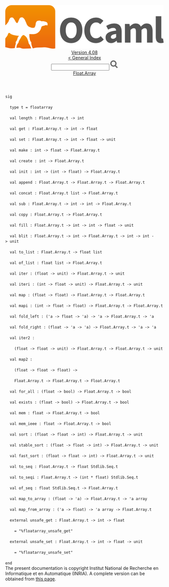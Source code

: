 <!-- ((! set title API !)) ((! set documentation !)) ((! set api !)) ((! set nobreadcrumb !)) -->
<div class="api"><header><nav class="toc brand"><a class="brand" href="https://ocaml.org/"><img src="colour-logo-gray.svg" class="svg" alt="OCaml"></a></nav><nav class="toc"><div class="toc_version"><a href="/docs" id="version-select">Version 4.08</a></div><a href="index.html">&lt; General Index</a><div class="api_search"><input type="text" name="apisearch" id="api_search" oninput="mySearch(false);" onkeypress="this.oninput();" onclick="this.oninput();" onpaste="this.oninput();">
<img src="search_icon.svg" alt="Search" class="svg" onclick="mySearch(false)"></div>
<div id="search_results"></div><div class="toc_title"><a href="Float.Array.html">Float.Array</a></div><ul></ul></nav></header>
<code class="code"><span class="keyword">sig</span><br>
&nbsp;&nbsp;<span class="keyword">type</span>&nbsp;t&nbsp;=&nbsp;floatarray<br>
&nbsp;&nbsp;<span class="keyword">val</span>&nbsp;length&nbsp;:&nbsp;<span class="constructor">Float</span>.<span class="constructor">Array</span>.t&nbsp;<span class="keywordsign">-&gt;</span>&nbsp;int<br>
&nbsp;&nbsp;<span class="keyword">val</span>&nbsp;get&nbsp;:&nbsp;<span class="constructor">Float</span>.<span class="constructor">Array</span>.t&nbsp;<span class="keywordsign">-&gt;</span>&nbsp;int&nbsp;<span class="keywordsign">-&gt;</span>&nbsp;float<br>
&nbsp;&nbsp;<span class="keyword">val</span>&nbsp;set&nbsp;:&nbsp;<span class="constructor">Float</span>.<span class="constructor">Array</span>.t&nbsp;<span class="keywordsign">-&gt;</span>&nbsp;int&nbsp;<span class="keywordsign">-&gt;</span>&nbsp;float&nbsp;<span class="keywordsign">-&gt;</span>&nbsp;unit<br>
&nbsp;&nbsp;<span class="keyword">val</span>&nbsp;make&nbsp;:&nbsp;int&nbsp;<span class="keywordsign">-&gt;</span>&nbsp;float&nbsp;<span class="keywordsign">-&gt;</span>&nbsp;<span class="constructor">Float</span>.<span class="constructor">Array</span>.t<br>
&nbsp;&nbsp;<span class="keyword">val</span>&nbsp;create&nbsp;:&nbsp;int&nbsp;<span class="keywordsign">-&gt;</span>&nbsp;<span class="constructor">Float</span>.<span class="constructor">Array</span>.t<br>
&nbsp;&nbsp;<span class="keyword">val</span>&nbsp;init&nbsp;:&nbsp;int&nbsp;<span class="keywordsign">-&gt;</span>&nbsp;(int&nbsp;<span class="keywordsign">-&gt;</span>&nbsp;float)&nbsp;<span class="keywordsign">-&gt;</span>&nbsp;<span class="constructor">Float</span>.<span class="constructor">Array</span>.t<br>
&nbsp;&nbsp;<span class="keyword">val</span>&nbsp;append&nbsp;:&nbsp;<span class="constructor">Float</span>.<span class="constructor">Array</span>.t&nbsp;<span class="keywordsign">-&gt;</span>&nbsp;<span class="constructor">Float</span>.<span class="constructor">Array</span>.t&nbsp;<span class="keywordsign">-&gt;</span>&nbsp;<span class="constructor">Float</span>.<span class="constructor">Array</span>.t<br>
&nbsp;&nbsp;<span class="keyword">val</span>&nbsp;concat&nbsp;:&nbsp;<span class="constructor">Float</span>.<span class="constructor">Array</span>.t&nbsp;list&nbsp;<span class="keywordsign">-&gt;</span>&nbsp;<span class="constructor">Float</span>.<span class="constructor">Array</span>.t<br>
&nbsp;&nbsp;<span class="keyword">val</span>&nbsp;sub&nbsp;:&nbsp;<span class="constructor">Float</span>.<span class="constructor">Array</span>.t&nbsp;<span class="keywordsign">-&gt;</span>&nbsp;int&nbsp;<span class="keywordsign">-&gt;</span>&nbsp;int&nbsp;<span class="keywordsign">-&gt;</span>&nbsp;<span class="constructor">Float</span>.<span class="constructor">Array</span>.t<br>
&nbsp;&nbsp;<span class="keyword">val</span>&nbsp;copy&nbsp;:&nbsp;<span class="constructor">Float</span>.<span class="constructor">Array</span>.t&nbsp;<span class="keywordsign">-&gt;</span>&nbsp;<span class="constructor">Float</span>.<span class="constructor">Array</span>.t<br>
&nbsp;&nbsp;<span class="keyword">val</span>&nbsp;fill&nbsp;:&nbsp;<span class="constructor">Float</span>.<span class="constructor">Array</span>.t&nbsp;<span class="keywordsign">-&gt;</span>&nbsp;int&nbsp;<span class="keywordsign">-&gt;</span>&nbsp;int&nbsp;<span class="keywordsign">-&gt;</span>&nbsp;float&nbsp;<span class="keywordsign">-&gt;</span>&nbsp;unit<br>
&nbsp;&nbsp;<span class="keyword">val</span>&nbsp;blit&nbsp;:&nbsp;<span class="constructor">Float</span>.<span class="constructor">Array</span>.t&nbsp;<span class="keywordsign">-&gt;</span>&nbsp;int&nbsp;<span class="keywordsign">-&gt;</span>&nbsp;<span class="constructor">Float</span>.<span class="constructor">Array</span>.t&nbsp;<span class="keywordsign">-&gt;</span>&nbsp;int&nbsp;<span class="keywordsign">-&gt;</span>&nbsp;int&nbsp;<span class="keywordsign">-&gt;</span>&nbsp;unit<br>
&nbsp;&nbsp;<span class="keyword">val</span>&nbsp;to_list&nbsp;:&nbsp;<span class="constructor">Float</span>.<span class="constructor">Array</span>.t&nbsp;<span class="keywordsign">-&gt;</span>&nbsp;float&nbsp;list<br>
&nbsp;&nbsp;<span class="keyword">val</span>&nbsp;of_list&nbsp;:&nbsp;float&nbsp;list&nbsp;<span class="keywordsign">-&gt;</span>&nbsp;<span class="constructor">Float</span>.<span class="constructor">Array</span>.t<br>
&nbsp;&nbsp;<span class="keyword">val</span>&nbsp;iter&nbsp;:&nbsp;(float&nbsp;<span class="keywordsign">-&gt;</span>&nbsp;unit)&nbsp;<span class="keywordsign">-&gt;</span>&nbsp;<span class="constructor">Float</span>.<span class="constructor">Array</span>.t&nbsp;<span class="keywordsign">-&gt;</span>&nbsp;unit<br>
&nbsp;&nbsp;<span class="keyword">val</span>&nbsp;iteri&nbsp;:&nbsp;(int&nbsp;<span class="keywordsign">-&gt;</span>&nbsp;float&nbsp;<span class="keywordsign">-&gt;</span>&nbsp;unit)&nbsp;<span class="keywordsign">-&gt;</span>&nbsp;<span class="constructor">Float</span>.<span class="constructor">Array</span>.t&nbsp;<span class="keywordsign">-&gt;</span>&nbsp;unit<br>
&nbsp;&nbsp;<span class="keyword">val</span>&nbsp;map&nbsp;:&nbsp;(float&nbsp;<span class="keywordsign">-&gt;</span>&nbsp;float)&nbsp;<span class="keywordsign">-&gt;</span>&nbsp;<span class="constructor">Float</span>.<span class="constructor">Array</span>.t&nbsp;<span class="keywordsign">-&gt;</span>&nbsp;<span class="constructor">Float</span>.<span class="constructor">Array</span>.t<br>
&nbsp;&nbsp;<span class="keyword">val</span>&nbsp;mapi&nbsp;:&nbsp;(int&nbsp;<span class="keywordsign">-&gt;</span>&nbsp;float&nbsp;<span class="keywordsign">-&gt;</span>&nbsp;float)&nbsp;<span class="keywordsign">-&gt;</span>&nbsp;<span class="constructor">Float</span>.<span class="constructor">Array</span>.t&nbsp;<span class="keywordsign">-&gt;</span>&nbsp;<span class="constructor">Float</span>.<span class="constructor">Array</span>.t<br>
&nbsp;&nbsp;<span class="keyword">val</span>&nbsp;fold_left&nbsp;:&nbsp;(<span class="keywordsign">'</span>a&nbsp;<span class="keywordsign">-&gt;</span>&nbsp;float&nbsp;<span class="keywordsign">-&gt;</span>&nbsp;<span class="keywordsign">'</span>a)&nbsp;<span class="keywordsign">-&gt;</span>&nbsp;<span class="keywordsign">'</span>a&nbsp;<span class="keywordsign">-&gt;</span>&nbsp;<span class="constructor">Float</span>.<span class="constructor">Array</span>.t&nbsp;<span class="keywordsign">-&gt;</span>&nbsp;<span class="keywordsign">'</span>a<br>
&nbsp;&nbsp;<span class="keyword">val</span>&nbsp;fold_right&nbsp;:&nbsp;(float&nbsp;<span class="keywordsign">-&gt;</span>&nbsp;<span class="keywordsign">'</span>a&nbsp;<span class="keywordsign">-&gt;</span>&nbsp;<span class="keywordsign">'</span>a)&nbsp;<span class="keywordsign">-&gt;</span>&nbsp;<span class="constructor">Float</span>.<span class="constructor">Array</span>.t&nbsp;<span class="keywordsign">-&gt;</span>&nbsp;<span class="keywordsign">'</span>a&nbsp;<span class="keywordsign">-&gt;</span>&nbsp;<span class="keywordsign">'</span>a<br>
&nbsp;&nbsp;<span class="keyword">val</span>&nbsp;iter2&nbsp;:<br>
&nbsp;&nbsp;&nbsp;&nbsp;(float&nbsp;<span class="keywordsign">-&gt;</span>&nbsp;float&nbsp;<span class="keywordsign">-&gt;</span>&nbsp;unit)&nbsp;<span class="keywordsign">-&gt;</span>&nbsp;<span class="constructor">Float</span>.<span class="constructor">Array</span>.t&nbsp;<span class="keywordsign">-&gt;</span>&nbsp;<span class="constructor">Float</span>.<span class="constructor">Array</span>.t&nbsp;<span class="keywordsign">-&gt;</span>&nbsp;unit<br>
&nbsp;&nbsp;<span class="keyword">val</span>&nbsp;map2&nbsp;:<br>
&nbsp;&nbsp;&nbsp;&nbsp;(float&nbsp;<span class="keywordsign">-&gt;</span>&nbsp;float&nbsp;<span class="keywordsign">-&gt;</span>&nbsp;float)&nbsp;<span class="keywordsign">-&gt;</span><br>
&nbsp;&nbsp;&nbsp;&nbsp;<span class="constructor">Float</span>.<span class="constructor">Array</span>.t&nbsp;<span class="keywordsign">-&gt;</span>&nbsp;<span class="constructor">Float</span>.<span class="constructor">Array</span>.t&nbsp;<span class="keywordsign">-&gt;</span>&nbsp;<span class="constructor">Float</span>.<span class="constructor">Array</span>.t<br>
&nbsp;&nbsp;<span class="keyword">val</span>&nbsp;for_all&nbsp;:&nbsp;(float&nbsp;<span class="keywordsign">-&gt;</span>&nbsp;bool)&nbsp;<span class="keywordsign">-&gt;</span>&nbsp;<span class="constructor">Float</span>.<span class="constructor">Array</span>.t&nbsp;<span class="keywordsign">-&gt;</span>&nbsp;bool<br>
&nbsp;&nbsp;<span class="keyword">val</span>&nbsp;exists&nbsp;:&nbsp;(float&nbsp;<span class="keywordsign">-&gt;</span>&nbsp;bool)&nbsp;<span class="keywordsign">-&gt;</span>&nbsp;<span class="constructor">Float</span>.<span class="constructor">Array</span>.t&nbsp;<span class="keywordsign">-&gt;</span>&nbsp;bool<br>
&nbsp;&nbsp;<span class="keyword">val</span>&nbsp;mem&nbsp;:&nbsp;float&nbsp;<span class="keywordsign">-&gt;</span>&nbsp;<span class="constructor">Float</span>.<span class="constructor">Array</span>.t&nbsp;<span class="keywordsign">-&gt;</span>&nbsp;bool<br>
&nbsp;&nbsp;<span class="keyword">val</span>&nbsp;mem_ieee&nbsp;:&nbsp;float&nbsp;<span class="keywordsign">-&gt;</span>&nbsp;<span class="constructor">Float</span>.<span class="constructor">Array</span>.t&nbsp;<span class="keywordsign">-&gt;</span>&nbsp;bool<br>
&nbsp;&nbsp;<span class="keyword">val</span>&nbsp;sort&nbsp;:&nbsp;(float&nbsp;<span class="keywordsign">-&gt;</span>&nbsp;float&nbsp;<span class="keywordsign">-&gt;</span>&nbsp;int)&nbsp;<span class="keywordsign">-&gt;</span>&nbsp;<span class="constructor">Float</span>.<span class="constructor">Array</span>.t&nbsp;<span class="keywordsign">-&gt;</span>&nbsp;unit<br>
&nbsp;&nbsp;<span class="keyword">val</span>&nbsp;stable_sort&nbsp;:&nbsp;(float&nbsp;<span class="keywordsign">-&gt;</span>&nbsp;float&nbsp;<span class="keywordsign">-&gt;</span>&nbsp;int)&nbsp;<span class="keywordsign">-&gt;</span>&nbsp;<span class="constructor">Float</span>.<span class="constructor">Array</span>.t&nbsp;<span class="keywordsign">-&gt;</span>&nbsp;unit<br>
&nbsp;&nbsp;<span class="keyword">val</span>&nbsp;fast_sort&nbsp;:&nbsp;(float&nbsp;<span class="keywordsign">-&gt;</span>&nbsp;float&nbsp;<span class="keywordsign">-&gt;</span>&nbsp;int)&nbsp;<span class="keywordsign">-&gt;</span>&nbsp;<span class="constructor">Float</span>.<span class="constructor">Array</span>.t&nbsp;<span class="keywordsign">-&gt;</span>&nbsp;unit<br>
&nbsp;&nbsp;<span class="keyword">val</span>&nbsp;to_seq&nbsp;:&nbsp;<span class="constructor">Float</span>.<span class="constructor">Array</span>.t&nbsp;<span class="keywordsign">-&gt;</span>&nbsp;float&nbsp;<span class="constructor">Stdlib</span>.<span class="constructor">Seq</span>.t<br>
&nbsp;&nbsp;<span class="keyword">val</span>&nbsp;to_seqi&nbsp;:&nbsp;<span class="constructor">Float</span>.<span class="constructor">Array</span>.t&nbsp;<span class="keywordsign">-&gt;</span>&nbsp;(int&nbsp;*&nbsp;float)&nbsp;<span class="constructor">Stdlib</span>.<span class="constructor">Seq</span>.t<br>
&nbsp;&nbsp;<span class="keyword">val</span>&nbsp;of_seq&nbsp;:&nbsp;float&nbsp;<span class="constructor">Stdlib</span>.<span class="constructor">Seq</span>.t&nbsp;<span class="keywordsign">-&gt;</span>&nbsp;<span class="constructor">Float</span>.<span class="constructor">Array</span>.t<br>
&nbsp;&nbsp;<span class="keyword">val</span>&nbsp;map_to_array&nbsp;:&nbsp;(float&nbsp;<span class="keywordsign">-&gt;</span>&nbsp;<span class="keywordsign">'</span>a)&nbsp;<span class="keywordsign">-&gt;</span>&nbsp;<span class="constructor">Float</span>.<span class="constructor">Array</span>.t&nbsp;<span class="keywordsign">-&gt;</span>&nbsp;<span class="keywordsign">'</span>a&nbsp;array<br>
&nbsp;&nbsp;<span class="keyword">val</span>&nbsp;map_from_array&nbsp;:&nbsp;(<span class="keywordsign">'</span>a&nbsp;<span class="keywordsign">-&gt;</span>&nbsp;float)&nbsp;<span class="keywordsign">-&gt;</span>&nbsp;<span class="keywordsign">'</span>a&nbsp;array&nbsp;<span class="keywordsign">-&gt;</span>&nbsp;<span class="constructor">Float</span>.<span class="constructor">Array</span>.t<br>
&nbsp;&nbsp;<span class="keyword">external</span>&nbsp;unsafe_get&nbsp;:&nbsp;<span class="constructor">Float</span>.<span class="constructor">Array</span>.t&nbsp;<span class="keywordsign">-&gt;</span>&nbsp;int&nbsp;<span class="keywordsign">-&gt;</span>&nbsp;float<br>
&nbsp;&nbsp;&nbsp;&nbsp;=&nbsp;<span class="string">"%floatarray_unsafe_get"</span><br>
&nbsp;&nbsp;<span class="keyword">external</span>&nbsp;unsafe_set&nbsp;:&nbsp;<span class="constructor">Float</span>.<span class="constructor">Array</span>.t&nbsp;<span class="keywordsign">-&gt;</span>&nbsp;int&nbsp;<span class="keywordsign">-&gt;</span>&nbsp;float&nbsp;<span class="keywordsign">-&gt;</span>&nbsp;unit<br>
&nbsp;&nbsp;&nbsp;&nbsp;=&nbsp;<span class="string">"%floatarray_unsafe_set"</span><br>
<span class="keyword">end</span></code>
<div class="copyright">The present documentation is copyright Institut National de Recherche en Informatique et en Automatique (INRIA). A complete version can be obtained from <a href="http://caml.inria.fr/pub/docs/manual-ocaml/">this page</a>.</div></div>